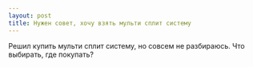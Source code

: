 ```yaml
---
layout: post 
title: Нужен совет, хочу взять мульти сплит систему 
--- 
```

Решил купить мульти сплит систему, но совсем не разбираюсь. Что выбирать, где покупать?